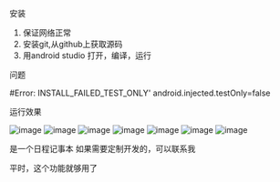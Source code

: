 
安装
1. 保证网络正常
2. 安装git,从github上获取源码
3. 用android studio 打开，编译，运行

问题

#Error: INSTALL_FAILED_TEST_ONLY'
android.injected.testOnly=false

运行效果

![image](https://user-images.githubusercontent.com/12455138/176121166-e467706f-9ccd-463b-ae8f-b9e7d9c7737d.png)
![image](https://user-images.githubusercontent.com/12455138/176121182-2ec5f77a-619a-445a-97d2-1b8e808c12e3.png)
![image](https://user-images.githubusercontent.com/12455138/176121211-743a2616-d9c9-4ea7-9942-73be7b101a61.png)
![image](https://user-images.githubusercontent.com/12455138/176121231-b8a7dc71-ea9b-403d-8457-6a98875db733.png)
![image](https://user-images.githubusercontent.com/12455138/176121255-aa4079b2-4b5a-4686-a48b-d0740e57f515.png)
![image](https://user-images.githubusercontent.com/12455138/176121270-4628763f-6909-4bf5-8c76-2f819a74bf89.png)
![image](https://user-images.githubusercontent.com/12455138/176121288-1ac1b802-937d-4d24-8e09-6852463da4d9.png)

是一个日程记事本
如果需要定制开发的，可以联系我

平时，这个功能就够用了


